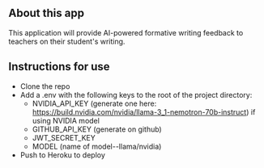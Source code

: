 ## About this app
This application will provide AI-powered formative writing feedback to teachers on their student's writing.


## Instructions for use
- Clone the repo
- Add a .env with the following keys to the root of the project directory:
    - NVIDIA_API_KEY (generate one here: https://build.nvidia.com/nvidia/llama-3_1-nemotron-70b-instruct) if using NVIDIA model
    - GITHUB_API_KEY (generate on github)
    - JWT_SECRET_KEY
    - MODEL (name of model--llama/nvidia)
- Push to Heroku to deploy